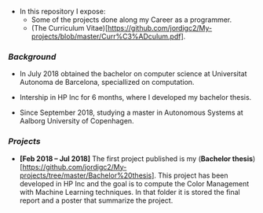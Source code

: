 
- In this repository I expose:
  - Some of the projects done along my Career as a programmer. 
  - (The Curriculum Vitae)[https://github.com/jordigc2/My-projects/blob/master/Curr%C3%ADculum.pdf].
  
### *Background*
- In July 2018 obtained the bachelor on computer science at Universitat Autonoma de Barcelona, speciallized on computation. 
- Intership in HP Inc for 6 months, where I developed my bachelor thesis.

- Since September 2018, studying a master in Autonomous Systems at Aalborg University of Copenhagen.

### *Projects*
- **\[Feb 2018 – Jul 2018]** The first project published is my (**Bachelor thesis**)[https://github.com/jordigc2/My-projects/tree/master/Bachelor%20thesis]. This project has been developed in HP Inc and the goal is to compute the Color Management with Machine Learning techniques. In that folder it is stored the final report and a poster that summarize the project. 
